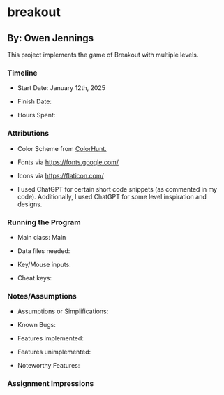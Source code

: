 # breakout
## By: Owen Jennings

This project implements the game of Breakout with multiple levels.

### Timeline

 * Start Date: January 12th, 2025

 * Finish Date: 

 * Hours Spent:



### Attributions

 * Color Scheme from [ColorHunt.](https://colorhunt.co/palettes/pastel)
 * Fonts via https://fonts.google.com/
 * Icons via https://flaticon.com/
 
 * I used ChatGPT for certain short code snippets (as commented in my code). Additionally, I used ChatGPT for some level inspiration and designs.

### Running the Program

 * Main class: Main

 * Data files needed: 

 * Key/Mouse inputs:

 * Cheat keys:



### Notes/Assumptions

 * Assumptions or Simplifications:

 * Known Bugs:

 * Features implemented:

 * Features unimplemented:

 * Noteworthy Features:



### Assignment Impressions


